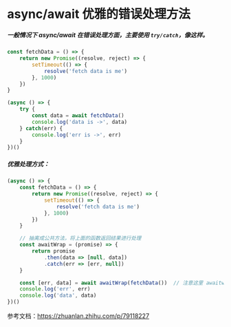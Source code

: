 # async/await 优雅的错误处理方法



##### 一般情况下 async/await 在错误处理方面，主要使用 `try/catch`，像这样。

```javascript
const fetchData = () => {
    return new Promise((resolve, reject) => {
        setTimeout(() => {
            resolve('fetch data is me')
        }, 1000)
    })
}

(async () => {
    try {
        const data = await fetchData()
        console.log('data is ->', data)
    } catch(err) {
        console.log('err is ->', err)
    }
})()
```

##### 优雅处理方式：

```javascript
(async () => {
    const fetchData = () => {
        return new Promise((resolve, reject) => {
            setTimeout(() => {
                resolve('fetch data is me')
            }, 1000)
        })
    }

    // 抽离成公共方法，将上面的函数返回结果进行处理
    const awaitWrap = (promise) => {
        return promise
            .then(data => [null, data])
            .catch(err => [err, null])
    }

    const [err, data] = await awaitWrap(fetchData())  // 注意这里 awaitwrap 传的参数是一个函数调用
    console.log('err', err)
    console.log('data', data)
})()
```



参考文档：https://zhuanlan.zhihu.com/p/79118227